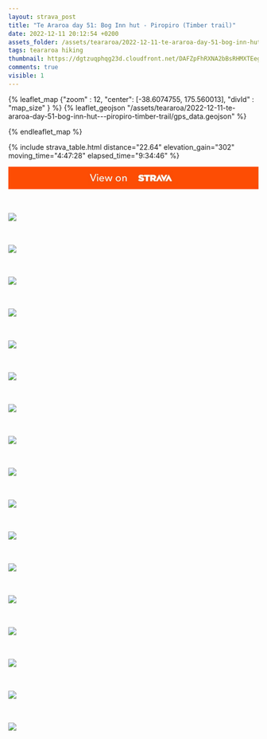 ```yaml
---
layout: strava_post
title: "Te Araroa day 51: Bog Inn hut - Piropiro (Timber trail)"
date: 2022-12-11 20:12:54 +0200
assets_folder: /assets/teararoa/2022-12-11-te-araroa-day-51-bog-inn-hut---piropiro-timber-trail
tags: teararoa hiking
thumbnail: https://dgtzuqphqg23d.cloudfront.net/DAFZpFhRXNA2bBsRHMXTEegJDqEDghh1cBgW-HWIYpw-1024x768.jpg
comments: true
visible: 1
---
```



{% leaflet_map {"zoom" : 12,
                  "center": [-38.6074755, 175.560013],
                 "divId" : "map_size" } %}
    {% leaflet_geojson "/assets/teararoa/2022-12-11-te-araroa-day-51-bog-inn-hut---piropiro-timber-trail/gps_data.geojson" %}

{% endleaflet_map %}





{% include strava_table.html distance="22.64" elevation_gain="302" moving_time="4:47:28" elapsed_time="9:34:46" %}

[![](/assets/strava.jpg)](https://www.strava.com/activities/8246250984)


<br />

![](https://dgtzuqphqg23d.cloudfront.net/DAFZpFhRXNA2bBsRHMXTEegJDqEDghh1cBgW-HWIYpw-1024x768.jpg)


<br />

![](https://dgtzuqphqg23d.cloudfront.net/UQOJmKYQw0STyy3g9TMNJd_LUXZNrMU3dLrxB7irUH8-768x1024.jpg)


<br />

![](https://dgtzuqphqg23d.cloudfront.net/pznel0k_1PmgIwZUkf_Qya0isW659g4vsI75LEgYO-M-1024x768.jpg)


<br />

![](https://dgtzuqphqg23d.cloudfront.net/ZOidpuMqh5aai8eZRIvmzx3lymhsBH61M7MyEngfHKg-768x1024.jpg)


<br />

![](https://dgtzuqphqg23d.cloudfront.net/YrhLa-eiCvi3qUYwx1ZsDizHAskiJk1QSWvvh1l3LBY-768x1024.jpg)


<br />

![](https://dgtzuqphqg23d.cloudfront.net/3Psh7t_Kx1u_54xPJor_zrPPvMSga8VyBRjsODrUv0g-768x1024.jpg)


<br />

![](https://dgtzuqphqg23d.cloudfront.net/um5g4Fb7LOxq-njGWcRCRZib8tbKoTzZryCj-q4nbAY-768x1024.jpg)


<br />

![](https://dgtzuqphqg23d.cloudfront.net/W_3W77xgD_kWn1NM_aHdCMtanRqe85nX-l2R0v2qAGU-1024x768.jpg)


<br />

![](https://dgtzuqphqg23d.cloudfront.net/3OABVjm0n8J4Lw4v2SwdmhUQk5HNodKR9_jigxLlIe4-1024x768.jpg)


<br />

![](https://dgtzuqphqg23d.cloudfront.net/SGtuTC8IOFDUXxYBwYnR_4YWkxT1_bVombcfRn_aE_Y-1024x768.jpg)


<br />

![](https://dgtzuqphqg23d.cloudfront.net/JuQVhd4Gl7eDJzb17GGS-Icj4wYSU3Snx2yz-M9rZ5M-768x1024.jpg)


<br />

![](https://dgtzuqphqg23d.cloudfront.net/J3So-rTzr1cdNAjVePKW5YMI1e0oklJe6zPsFtgJlSE-768x1024.jpg)


<br />

![](https://dgtzuqphqg23d.cloudfront.net/qdXCTeTDPgZeFXNDllKu0HrS8RquB8OKAoiKcCV2UQQ-767x1024.jpg)


<br />

![](https://dgtzuqphqg23d.cloudfront.net/eefXox3BdGpxiIANnkE1WdRw21a1NhWqm0H1MTNryMY-768x1024.jpg)


<br />

![](https://dgtzuqphqg23d.cloudfront.net/2lmsBIZuuOgYW0dl4UTcn1SvkZF01T3MPVh6KuxoBv8-1024x768.jpg)


<br />

![](https://dgtzuqphqg23d.cloudfront.net/egs0ea98igvDD2P_js6lXfLTcSmjzrTdz7oyxRNohxM-1024x768.jpg)


<br />

![](https://dgtzuqphqg23d.cloudfront.net/-T0q496ASwHhMolyTpBX0rb90YoF03ew1iDerBu27QY-1024x768.jpg)
